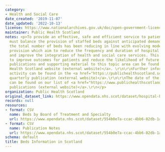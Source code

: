 ```yaml
---
category:
- Health and Social Care
date_created: '2019-11-07'
date_updated: '2022-10-13'
license: https://www.nationalarchives.gov.uk/doc/open-government-licence/version/3/
maintainer: Public Health Scotland
notes: <p>To provide an effective, safe and efficient service to patients, hospitals
  must balance the provision of staffed beds against anticipated demand. Historically,
  the total number of beds has been reducing in line with evolving models of healthcare
  provision which aim to reduce the frequency and duration of hospital admissions
  and improve the integration of health and social care services. This strategy aims
  to improve outcomes for patients and reduce the likelihood of future hospital admissions.\r\n\r\nAll
  publications and supporting material to this topic area can be found on the <a href="https://beta.isdscotland.org/topics/hospital-care/">Public
  Health Scotland website (external website)</a>. \r\n\r\nFurther information on hospital
  activity can be found in the <a href="https://publichealthscotland.scot/publications/acute-hospital-activity-and-nhs-beds-information-quarterly/">recent
  quarterly publication (external website)</a>.\r\n\r\nThe date of the next release
  can be found on our list of <a href="https://www.publichealthscotland.scot/publications/forthcoming-publications/">forthcoming
  publications (external website)</a>.\r\n</p>
organization: Public Health Scotland
original_dataset_link: https://www.opendata.nhs.scot/dataset/hospital-beds-information
records: null
resources:
- format: CSV
  name: Beds by Board of Treatment and Specialty
  url: https://www.opendata.nhs.scot/dataset/554b0e7a-ccac-4bb6-82db-1a8b306fcb36/resource/f272bb7d-5320-4491-84c1-614a2c064007/download/beds_by_nhs_board_of_treatment_and_specialty.csv
- format: CSV
  name: Publication Notes
  url: https://www.opendata.nhs.scot/dataset/554b0e7a-ccac-4bb6-82db-1a8b306fcb36/resource/25bdc37b-4a77-4ff8-9b3a-edaba6e1c613/download/notes.csv
schema: default
title: Beds Information in Scotland
---
```

